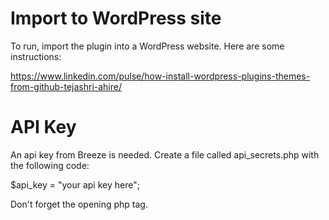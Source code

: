 # Import to WordPress site
To run, import the plugin into a WordPress website. Here are some instructions:

https://www.linkedin.com/pulse/how-install-wordpress-plugins-themes-from-github-tejashri-ahire/

# API Key
An api key from Breeze is needed. Create a file called api_secrets.php with the following code:

$api_key = "your api key here";

Don't forget the opening php tag.





